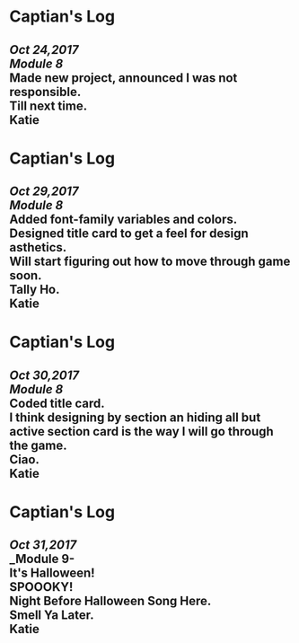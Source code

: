 # Captian's Log  
_Oct 24,2017_  
_Module 8_  
Made new project, announced I was not responsible.  
Till next time.  
Katie  
---

# Captian's Log   
_Oct 29,2017_   
_Module 8_   
Added font-family variables and colors.   
Designed title card to get a feel for design asthetics.    
Will start figuring out how to move through game soon.   
Tally Ho.   
Katie   
---

# Captian's Log   
_Oct 30,2017_   
_Module 8_   
Coded title card.   
I think designing by section an hiding all but active section card is the way I will go through the game.   
Ciao.   
Katie   
---

# Captian's Log   
_Oct 31,2017_   
_Module 9-   
It's Halloween!   
SPOOOKY!   
Night Before Halloween Song Here.   
Smell Ya Later.   
Katie   
---

